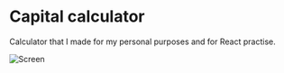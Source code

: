 # Capital calculator

Calculator that I made for my personal purposes and for React practise.

![Screen](https://gyazo.com/ffea9808b20251e4b6d7494ab7ed2446)